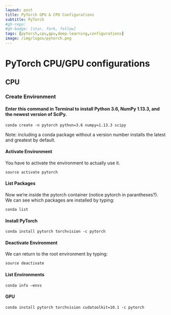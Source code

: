 ```yaml
---
layout: post
title: PyTorch GPU & CPU Configurations
subtitle: PyTorch
#gh-repo:
#gh-badge: [star, fork, follow]
tags: [pytorch,cpu,gpu,deep-learning,configurations]
image: /img/logos/pytorch.png
---
```

# PyTorch CPU/GPU configurations


## CPU

### Create Environment

#### Enter this command in Terminal to install Python 3.6, NumPy 1.13.3, and the newest version of SciPy.

	conda create -n pytorch python=3.6 numpy=1.13.3 scipy

Note: including a conda package without a version number installs the latest and greatest by default.

#### Activate Environment

You have to activate the environment to actually use it.

	source activate pytorch

#### List Packages

Now we’re inside the pytorch container (notice pytorch in parantheses?). We can see which packages are installed by typing:

	conda list

#### Install PyTorch

	conda install pytorch torchvision -c pytorch

#### Deactivate Environment

We can return to the root environment by typing:

	source deactivate

#### List Environments

	conda info –envs

#### GPU

	conda install pytorch torchvision cudatoolkit=10.1 -c pytorch
